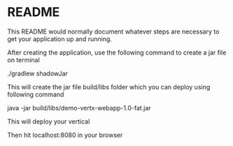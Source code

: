 # README #

This README would normally document whatever steps are necessary to get your application up and running.

After creating the application, use the following command to create a jar file on terminal

./gradlew shadowJar

This will create the jar file build/libs folder which you can deploy using following command

java -jar build/libs/demo-vertx-webapp-1.0-fat.jar


This will deploy your vertical

Then hit localhost:8080 in your browser
